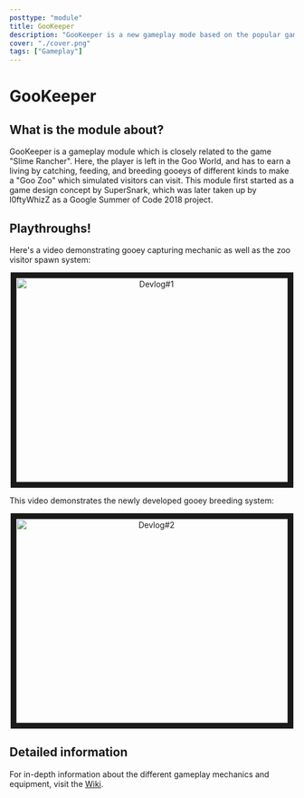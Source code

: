 ```yaml
---
posttype: "module" 
title: GooKeeper
description: "GooKeeper is a new gameplay mode based on the popular game Slime Rancher, developed according to the game design by SuperSnark."
cover: "./cover.png"
tags: ["Gameplay"]
---
```

# GooKeeper

## What is the module about?
GooKeeper is a gameplay module which is closely related to the game "Slime Rancher". Here, the player is left in the Goo World, and has to earn a living by catching, feeding, and breeding gooeys of different kinds to make a "Goo Zoo" which simulated visitors can visit. This module first started as a game design concept by SuperSnark, which was later taken up by l0ftyWhizZ as a Google Summer of Code 2018 project.

## Playthroughs!
Here's a video demonstrating gooey capturing mechanic as well as the zoo visitor spawn system:

<center><a href="http://www.youtube.com/watch?feature=player_embedded&v=auDelZQlAnU
" target="_blank"><img src="http://img.youtube.com/vi/auDelZQlAnU/0.jpg" 
alt="Devlog#1" width="480" height="360" border="10" /></a></center>

This video demonstrates the newly developed gooey breeding system:

<center><a href="http://www.youtube.com/watch?feature=player_embedded&v=aCRC0XGsadA
" target="_blank"><img src="http://img.youtube.com/vi/aCRC0XGsadA/0.jpg" 
alt="Devlog#2" width="480" height="360" border="10" /></a></center>

## Detailed information
For in-depth information about the different gameplay mechanics and equipment, visit the [Wiki](https://github.com/Terasology/GooKeeper/wiki).
